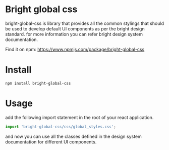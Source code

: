 # Bright global css

bright-global-css is library that provides all the common stylings that should be used to develop default UI components as per the bright design standard.
for more information you can refer bright design system documentation.

Find it on npm: https://www.npmjs.com/package/bright-global-css

# Install
`npm install bright-global-css`

# Usage
add the following import statement in the root of your react application.
```javascript
import 'bright-global-css/css/global_styles.css';
```
and now you can use all the classes defined in the design system documentation for different UI components.


